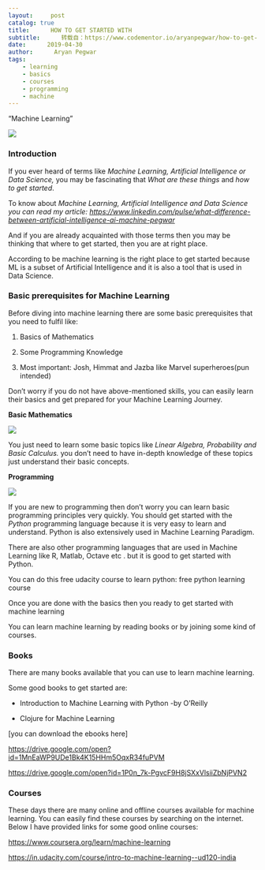 ```yaml
---
layout:     post
catalog: true
title:      HOW TO GET STARTED WITH
subtitle:      转载自：https://www.codementor.io/aryanpegwar/how-to-get-started-with-uisz8tmw5
date:      2019-04-30
author:      Aryan Pegwar
tags:
    - learning
    - basics
    - courses
    - programming
    - machine
---
```


“Machine Learning”

![](https://cdn-images-1.medium.com/max/1600/1*FHpw2x72GP8DnpfvzJAzbg.jpeg)


###  Introduction

If you ever heard of terms like *Machine Learning, Artificial Intelligence or Data Science,* you may be fascinating that *What are these things* and *how to get started*.

To know about *Machine Learning, Artificial Intelligence and Data Science you can read my article:* *https://www.linkedin.com/pulse/what-difference-between-artificial-intelligence-ai-machine-pegwar*

And if you are already acquainted with those terms then you may be thinking that where to get started, then you are at right place.

According to be machine learning is the right place to get started because ML is a subset of Artificial Intelligence and it is also a tool that is used in Data Science.

###  Basic prerequisites for Machine Learning

Before diving into machine learning there are some basic prerequisites that you need to fulfil like:

1. Basics of Mathematics

1. Some Programming Knowledge

1. Most important: Josh, Himmat and Jazba like Marvel superheroes(pun intended)


Don’t worry if you do not have above-mentioned skills, you can easily learn their basics and get prepared for your Machine Learning Journey.

**Basic Mathematics**

![](https://cdn-images-1.medium.com/max/1600/1*_hIRQNbTbEsWepFFQ8AI9Q.jpeg)


You just need to learn some basic topics like *Linear Algebra, Probability and Basic Calculus.* you don’t need to have in-depth knowledge of these topics just understand their basic concepts.

**Programming**

![](https://cdn-images-1.medium.com/max/1600/1*RJ1A3-QXl01I8FGbx-CI8g.jpeg)


If you are new to programming then don’t worry you can learn basic programming principles very quickly. You should get started with the *Python* programming language because it is very easy to learn and understand. Python is also extensively used in Machine Learning Paradigm.

There are also other programming languages that are used in Machine Learning like R, Matlab, Octave etc . but it is good to get started with Python.

You can do this free udacity course to learn python: free python learning course

Once you are done with the basics then you ready to get started with machine learning

You can learn machine learning by reading books or by joining some kind of courses.

###  Books

There are many books available that you can use to learn machine learning.

Some good books to get started are:

- Introduction to Machine Learning with Python -by O’Reilly

- Clojure for Machine Learning


[you can download the ebooks here]

https://drive.google.com/open?id=1MnEaWP9UDe1Bk4K15HHm5OqxR34fuPVM

https://drive.google.com/open?id=1P0n_7k-PgvcF9H8jSXxVlsiiZbNjPVN2

###  Courses

These days there are many online and offline courses available for machine learning. You can easily find these courses by searching on the internet. Below I have provided links for some good online courses:

https://www.coursera.org/learn/machine-learning

https://in.udacity.com/course/intro-to-machine-learning--ud120-india
